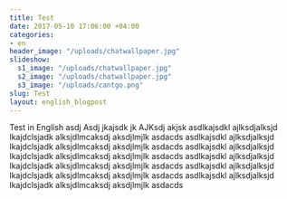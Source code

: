 ```yaml
---
title: Test
date: 2017-05-10 17:06:00 +04:00
categories:
- en
header_image: "/uploads/chatwallpaper.jpg"
slideshow:
  s1_image: "/uploads/chatwallpaper.jpg"
  s2_image: "/uploads/chatwallpaper.jpg"
  s3_image: "/uploads/cantgo.png"
slug: Test
layout: english_blogpost
---
```


Test in English asdj Asdj jkajsdk jk AJKsdj akjsk <!--more-->  asdlkajsdkl ajlksdjalksjd lkajdclsjadk alksjdlmcaksdj aksdjlmjlk  asdacds asdlkajsdkl ajlksdjalksjd lkajdclsjadk alksjdlmcaksdj aksdjlmjlk  asdacds asdlkajsdkl ajlksdjalksjd lkajdclsjadk alksjdlmcaksdj aksdjlmjlk  asdacds asdlkajsdkl ajlksdjalksjd lkajdclsjadk alksjdlmcaksdj aksdjlmjlk  asdacds asdlkajsdkl ajlksdjalksjd lkajdclsjadk alksjdlmcaksdj aksdjlmjlk  asdacds asdlkajsdkl ajlksdjalksjd lkajdclsjadk alksjdlmcaksdj aksdjlmjlk  asdacds